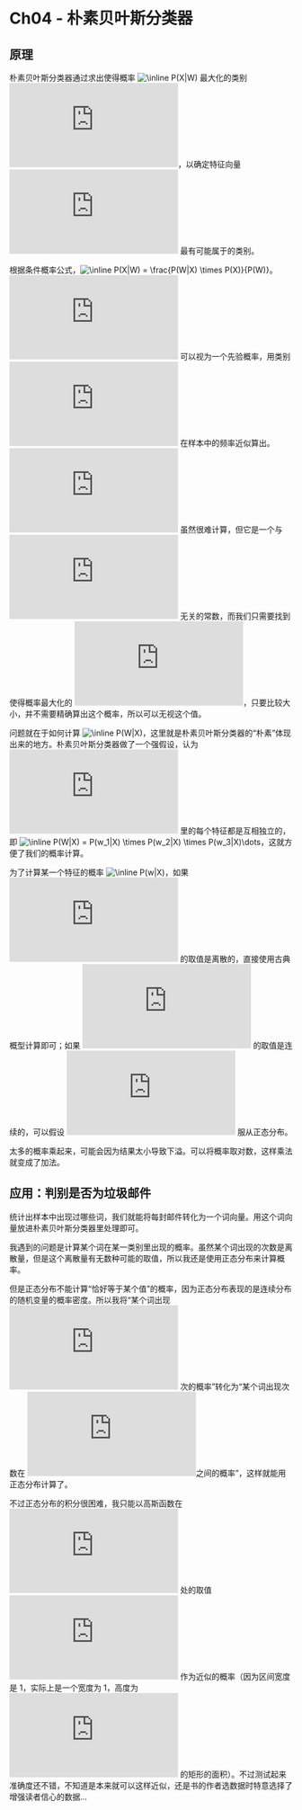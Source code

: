 # Ch04 - 朴素贝叶斯分类器

## 原理
朴素贝叶斯分类器通过求出使得概率 ![\\inline P\(X|W\)](http://latex.codecogs.com/png.latex?%5Cinline%20P%28X|W%29) 最大化的类别 ![\\inline X](http://latex.codecogs.com/png.latex?%5Cinline%20X)，以确定特征向量 ![\\inline W = \(w_1, w_2, w_3, \\dots\)](http://latex.codecogs.com/png.latex?%5Cinline%20W%20%3D%20%28w_1%2C%20w_2%2C%20w_3%2C%20%5Cdots%29) 最有可能属于的类别。

根据条件概率公式，![\\inline P\(X|W\) = \\frac{P\(W|X\) \\times P\(X\)}{P\(W\)}](http://latex.codecogs.com/png.latex?%5Cinline%20P%28X|W%29%20%3D%20%5Cfrac{P%28W|X%29%20%5Ctimes%20P%28X%29}{P%28W%29})。![\\inline P\(X\)](http://latex.codecogs.com/png.latex?%5Cinline%20P%28X%29) 可以视为一个先验概率，用类别 ![\\inline X](http://latex.codecogs.com/png.latex?%5Cinline%20X) 在样本中的频率近似算出。![\\inline P\(W\)](http://latex.codecogs.com/png.latex?%5Cinline%20P%28W%29) 虽然很难计算，但它是一个与 ![\\inline X](http://latex.codecogs.com/png.latex?%5Cinline%20X) 无关的常数，而我们只需要找到使得概率最大化的 ![\\inline X](http://latex.codecogs.com/png.latex?%5Cinline%20X)，只要比较大小，并不需要精确算出这个概率，所以可以无视这个值。

问题就在于如何计算 ![\\inline P\(W|X\)](http://latex.codecogs.com/png.latex?%5Cinline%20P%28W|X%29)，这里就是朴素贝叶斯分类器的“朴素”体现出来的地方。朴素贝叶斯分类器做了一个强假设，认为 ![\\inline W](http://latex.codecogs.com/png.latex?%5Cinline%20W) 里的每个特征都是互相独立的，即 ![\\inline P\(W|X\) = P\(w_1|X\) \\times P\(w_2|X\) \\times P\(w_3|X\)\\dots](http://latex.codecogs.com/png.latex?%5Cinline%20P%28W|X%29%20%3D%20P%28w_1|X%29%20%5Ctimes%20P%28w_2|X%29%20%5Ctimes%20P%28w_3|X%29%5Cdots)，这就方便了我们的概率计算。

为了计算某一个特征的概率 ![\\inline P\(w|X\)](http://latex.codecogs.com/png.latex?%5Cinline%20P%28w|X%29)，如果 ![\\inline w](http://latex.codecogs.com/png.latex?%5Cinline%20w) 的取值是离散的，直接使用古典概型计算即可；如果 ![\\inline w](http://latex.codecogs.com/png.latex?%5Cinline%20w) 的取值是连续的，可以假设 ![\\inline w](http://latex.codecogs.com/png.latex?%5Cinline%20w) 服从正态分布。

太多的概率乘起来，可能会因为结果太小导致下溢。可以将概率取对数，这样乘法就变成了加法。

## 应用：判别是否为垃圾邮件

统计出样本中出现过哪些词，我们就能将每封邮件转化为一个词向量。用这个词向量放进朴素贝叶斯分类器里处理即可。

我遇到的问题是计算某个词在某一类别里出现的概率。虽然某个词出现的次数是离散量，但是这个离散量有无数种可能的取值，所以我还是使用正态分布来计算概率。

但是正态分布不能计算“恰好等于某个值”的概率，因为正态分布表现的是连续分布的随机变量的概率密度。所以我将“某个词出现 ![\\inline n](http://latex.codecogs.com/png.latex?%5Cinline%20n) 次的概率”转化为“某个词出现次数在 ![\\inline \[n-0.5, n+0.5\)](http://latex.codecogs.com/png.latex?%5Cinline%20%5Bn-0.5%2C%20n%2B0.5%29)之间的概率”，这样就能用正态分布计算了。

不过正态分布的积分很困难，我只能以高斯函数在 ![\\inline x = n](http://latex.codecogs.com/png.latex?%5Cinline%20x%20%3D%20n) 处的取值 ![\\inline y](http://latex.codecogs.com/png.latex?%5Cinline%20y) 作为近似的概率（因为区间宽度是 1，实际上是一个宽度为 1，高度为 ![\\inline y](http://latex.codecogs.com/png.latex?%5Cinline%20y) 的矩形的面积）。不过测试起来准确度还不错，不知道是本来就可以这样近似，还是书的作者选数据时特意选择了增强读者信心的数据...

